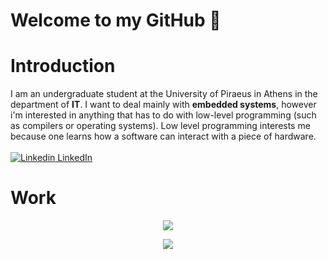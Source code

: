 # Welcome to my GitHub 👋
# Introduction
I am an undergraduate student at the University of Piraeus in Athens in the department of **IT**. I want to deal mainly with **embedded systems**, however i'm  interested in anything that has to do with low-level programming (such as compilers or operating systems). Low level programming interests me because one learns how a software can interact with a piece of hardware.<br><br>
[![Linkedin](https://i.stack.imgur.com/gVE0j.png) LinkedIn](https://www.linkedin.com/in/constantinos-argyriou-6b5719221/)

# Work
<p align="center">
  
  <img src ="https://github-readme-stats.vercel.app/api/top-langs/?username=0x41435345&layout=compact&hide_border=true&theme=dark&bg_color=00000000&langs_count=6&hide=jupyter%20notebook,tex,css,php">

</p>
<p align="center">
  <img src ="https://github-readme-streak-stats.herokuapp.com?user=0x41435345&theme=dark&hide_border=true&background=FFFFFF00">
</p>
